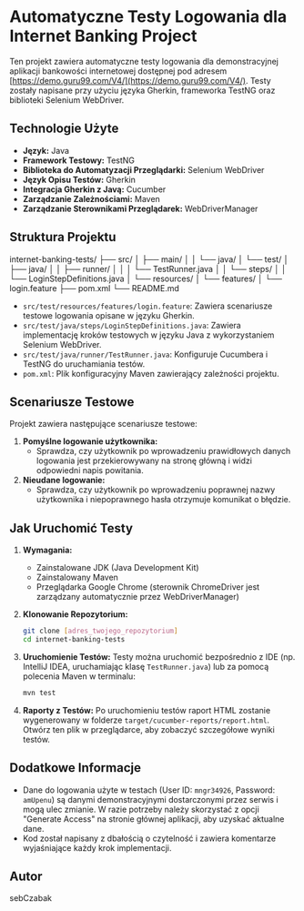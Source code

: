# Automatyczne Testy Logowania dla Internet Banking Project

Ten projekt zawiera automatyczne testy logowania dla demonstracyjnej aplikacji bankowości internetowej dostępnej pod adresem [https://demo.guru99.com/V4/](https://demo.guru99.com/V4/). Testy zostały napisane przy użyciu języka Gherkin, frameworka TestNG oraz biblioteki Selenium WebDriver.

## Technologie Użyte

* **Język:** Java
* **Framework Testowy:** TestNG
* **Biblioteka do Automatyzacji Przeglądarki:** Selenium WebDriver
* **Język Opisu Testów:** Gherkin
* **Integracja Gherkin z Javą:** Cucumber
* **Zarządzanie Zależnościami:** Maven
* **Zarządzanie Sterownikami Przeglądarek:** WebDriverManager

## Struktura Projektu
internet-banking-tests/
├── src/
│   ├── main/
│   │   └── java/
│   └── test/
│       ├── java/
│       │   ├── runner/
│       │   │   └── TestRunner.java
│       │   └── steps/
│       │       └── LoginStepDefinitions.java
│       └── resources/
│           └── features/
│               └── login.feature
├── pom.xml
└── README.md
* `src/test/resources/features/login.feature`: Zawiera scenariusze testowe logowania opisane w języku Gherkin.
* `src/test/java/steps/LoginStepDefinitions.java`: Zawiera implementację kroków testowych w języku Java z wykorzystaniem Selenium WebDriver.
* `src/test/java/runner/TestRunner.java`: Konfiguruje Cucumbera i TestNG do uruchamiania testów.
* `pom.xml`: Plik konfiguracyjny Maven zawierający zależności projektu.

## Scenariusze Testowe

Projekt zawiera następujące scenariusze testowe:

1.  **Pomyślne logowanie użytkownika:**
    * Sprawdza, czy użytkownik po wprowadzeniu prawidłowych danych logowania jest przekierowywany na stronę główną i widzi odpowiedni napis powitania.
2.  **Nieudane logowanie:**
    * Sprawdza, czy użytkownik po wprowadzeniu poprawnej nazwy użytkownika i niepoprawnego hasła otrzymuje komunikat o błędzie.

## Jak Uruchomić Testy

1.  **Wymagania:**
    * Zainstalowane JDK (Java Development Kit)
    * Zainstalowany Maven
    * Przeglądarka Google Chrome (sterownik ChromeDriver jest zarządzany automatycznie przez WebDriverManager)

2.  **Klonowanie Repozytorium:**
    ```bash
    git clone [adres_twojego_repozytorium]
    cd internet-banking-tests
    ```

3.  **Uruchomienie Testów:**
    Testy można uruchomić bezpośrednio z IDE (np. IntelliJ IDEA, uruchamiając klasę `TestRunner.java`) lub za pomocą polecenia Maven w terminalu:
    ```bash
    mvn test
    ```

4.  **Raporty z Testów:**
    Po uruchomieniu testów raport HTML zostanie wygenerowany w folderze `target/cucumber-reports/report.html`. Otwórz ten plik w przeglądarce, aby zobaczyć szczegółowe wyniki testów.

## Dodatkowe Informacje

* Dane do logowania użyte w testach (User ID: `mngr34926`, Password: `amUpenu`) są danymi demonstracyjnymi dostarczonymi przez serwis i mogą ulec zmianie. W razie potrzeby należy skorzystać z opcji "Generate Access" na stronie głównej aplikacji, aby uzyskać aktualne dane.
* Kod został napisany z dbałością o czytelność i zawiera komentarze wyjaśniające każdy krok implementacji.

## Autor
sebCzabak
